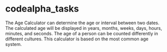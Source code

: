 # codealpha_tasks
The Age Calculator can determine the age or interval between two dates. The calculated age will be displayed in years, months, weeks, days, hours, minutes, and seconds. The age of a person can be counted differently in different cultures. This calculator is based on the most common age system.
